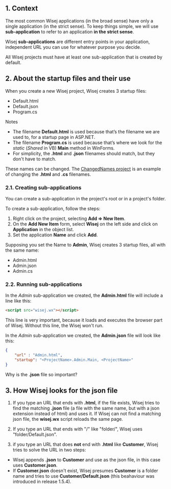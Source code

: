 ## 1. Context

The most common Wisej applications (in the broad sense) have only a single application (in the strict sense). To keep things simple, we will use __sub-application__ to refer to an application __in the strict sense__.

Wisej __sub-applications__ are different entry points in your application, independent URL you can use for whatever purpose you decide.

All Wisej projects must have at least one sub-application that is created by default.

## 2. About the startup files and their use

When you create a new Wisej project, Wisej creates 3 startup files:
* Default.html
* Default.json
* Program.cs

Notes
* The filename __Default.html__ is used because that’s the filename we are used to, for a startup page in ASP.NET.
* The filename __Program.cs__ is used because that’s where we look for the _static_ (_Shared_ in VB) __Main__ method in WinForms.
* For simplicity, the __.html__ and __.json__ filenames should match, but they don't have to match.

These names can be changed. The [ChangedNames project](https://github.com/tfreitasleal/wisej-examples/tree/master/HtmlJsonAndMain/ChangedNames) is an example of changing the __.html__ and __.cs__ filenames.

### 2.1. Creating sub-applications

You can create a sub-application in the project's root or in a project's folder.

To create a sub-application, follow the steps:
1) Right click on the project, selecting __Add => New Item__.
2) On the __Add New Item__ form, select __Wisej__ on the left side and click on __Application__ in the object list.
3) Set the application __Name__ and click __Add__.

Supposing you set the Name to __Admin__, Wisej creates 3 startup files, all with the same name:
* Admin.html
* Admin.json
* Admin.cs

### 2.2. Running sub-applications

In the _Admin_ sub-application we created, the __Admin.html__ file will include a line like this:
```html
<script src="wisej.wx"></script>
```
This line is very important, because it loads and executes the browser part of Wisej. Without this line, the Wisej won't run.

In the _Admin_ sub-application we created, the __Admin.json__ file will look like this:
```json
{
	"url" : "Admin.html",
	"startup": "<ProjectName>.Admin.Main, <ProjectName>"
}
```

Why is the __.json__ file so important?

## 3. How Wisej looks for the json file

1) If you type an URL that ends with __.html__, if the file exists, Wisej tries to find the matching __.json__ file (a file with the same name, but with a json extension instead of html) and uses it. If Wisej can not find a matching json file, the __wisej.wx__ script reloads the same page.

2) If you type an URL that ends with "/" like "folder/", Wisej uses "folder/Default.json".

3) if you type an URL that does __not__ end with __.html__ like __Customer__, Wisej tries to solve the URL in two steps:
* Wisej appends __.json__ to __Customer__ and use as the json file, in this case uses __Customer.json__.
* If __Customer.json__ doesn't exist, Wisej presumes __Customer__ is a folder name and tries to use __Customer/Default.json__ (this beahaviour was introduced in release 1.5.4).
 